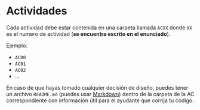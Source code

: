 # Actividades

Cada actividad debe estar contenida en una carpeta llamada `ACXX` donde `XX` es el numero de actividad (**se encuentra escrito en el enunciado**). 

Ejemplo:

* `AC00`
* `AC01`
* `AC02`
* ...

En caso de que hayas tomado cualquier decisión de diseño, puedes tener un archivo `README.md` (puedes usar [Markdown](https://github.com/adam-p/markdown-here/wiki/Markdown-Cheatsheet)) dentro de la carpeta de la AC correspondiente con información útil para el ayudante que corrija tu código.